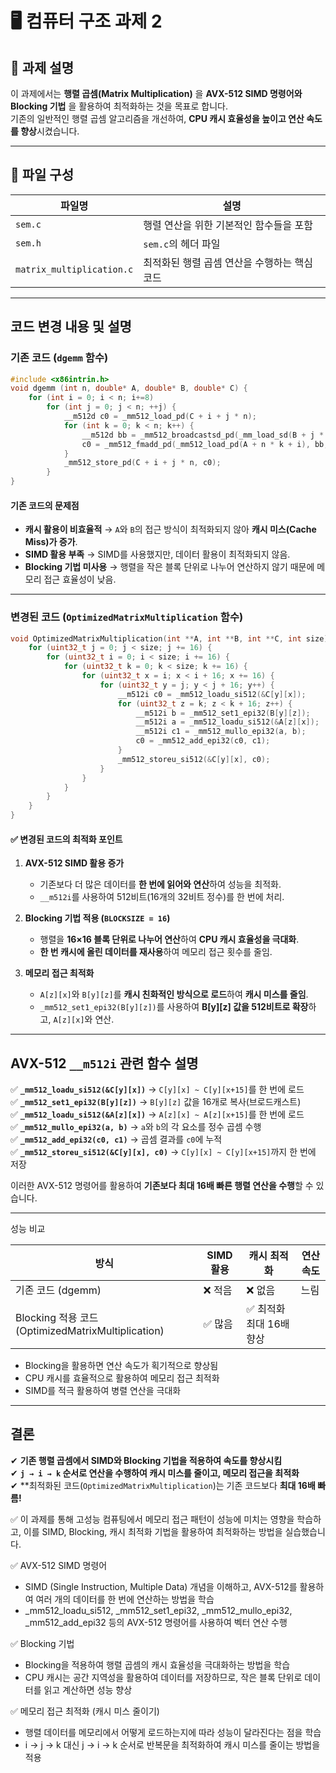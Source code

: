 # 🖥 컴퓨터 구조 과제 2

## 📌  과제 설명
이 과제에서는 **행렬 곱셈(Matrix Multiplication)** 을  **AVX-512 SIMD 명령어와 Blocking 기법** 을 활용하여 최적화하는 것을 목표로 합니다.  
기존의 일반적인 행렬 곱셈 알고리즘을 개선하여, **CPU 캐시 효율성을 높이고 연산 속도를 향상**시켰습니다.

---

## 📂 파일 구성

| 파일명       | 설명 |
|-------------|-----------------------------------------------------|
| `sem.c`    |  행렬 연산을 위한 기본적인 함수들을 포함|
| `sem.h` | `sem.c`의 헤더 파일 |
| `matrix_multiplication.c`  | 최적화된 행렬 곱셈 연산을 수행하는 핵심 코드 |

-------


## 코드 변경 내용 및 설명

### 기존 코드 (`dgemm` 함수)
```cpp
#include <x86intrin.h>
void dgemm (int n, double* A, double* B, double* C) {
    for (int i = 0; i < n; i+=8)
        for (int j = 0; j < n; ++j) {
            __m512d c0 = _mm512_load_pd(C + i + j * n);
            for (int k = 0; k < n; k++) {
                __m512d bb = _mm512_broadcastsd_pd(_mm_load_sd(B + j * n + k));
                c0 = _mm512_fmadd_pd(_mm512_load_pd(A + n * k + i), bb, c0);
            }
            _mm512_store_pd(C + i + j * n, c0);
        }
}
```
#### 기존 코드의 문제점
- **캐시 활용이 비효율적** → `A`와 `B`의 접근 방식이 최적화되지 않아 **캐시 미스(Cache Miss)가 증가**.
- **SIMD 활용 부족** → SIMD를 사용했지만, 데이터 활용이 최적화되지 않음.
- **Blocking 기법 미사용** → 행렬을 작은 블록 단위로 나누어 연산하지 않기 때문에 메모리 접근 효율성이 낮음.

---

### 변경된 코드 (`OptimizedMatrixMultiplication` 함수)
```cpp
void OptimizedMatrixMultiplication(int **A, int **B, int **C, int size) {
    for (uint32_t j = 0; j < size; j += 16) {
        for (uint32_t i = 0; i < size; i += 16) {
            for (uint32_t k = 0; k < size; k += 16) {
                for (uint32_t x = i; x < i + 16; x += 16) {
                    for (uint32_t y = j; y < j + 16; y++) {
                        __m512i c0 = _mm512_loadu_si512(&C[y][x]);
                        for (uint32_t z = k; z < k + 16; z++) {
                            __m512i b = _mm512_set1_epi32(B[y][z]);
                            __m512i a = _mm512_loadu_si512(&A[z][x]);
                            __m512i c1 = _mm512_mullo_epi32(a, b);
                            c0 = _mm512_add_epi32(c0, c1);
                        }
                        _mm512_storeu_si512(&C[y][x], c0);
                    }
                }
            }
        }
    }
}
```

#### ✅ 변경된 코드의 최적화 포인트
1. **AVX-512 SIMD 활용 증가**
   - 기존보다 더 많은 데이터를 **한 번에 읽어와 연산**하여 성능을 최적화.
   - `__m512i`를 사용하여 512비트(16개의 32비트 정수)를 한 번에 처리.

2. **Blocking 기법 적용 (`BLOCKSIZE = 16`)**
   - 행렬을 **16×16 블록 단위로 나누어 연산**하여 **CPU 캐시 효율성을 극대화**.
   - **한 번 캐시에 올린 데이터를 재사용**하여 메모리 접근 횟수를 줄임.

3. **메모리 접근 최적화**
   - `A[z][x]`와 `B[y][z]`를 **캐시 친화적인 방식으로 로드**하여 **캐시 미스를 줄임**.
   - `_mm512_set1_epi32(B[y][z])`를 사용하여 **B[y][z] 값을 512비트로 확장**하고, `A[z][x]`와 연산.

---

## AVX-512 `__m512i` 관련 함수 설명

✅ **`_mm512_loadu_si512(&C[y][x])`** → `C[y][x] ~ C[y][x+15]`를 한 번에 로드  
✅ **`_mm512_set1_epi32(B[y][z])`** → `B[y][z]` 값을 16개로 복사(브로드캐스트)  
✅ **`_mm512_loadu_si512(&A[z][x])`** → `A[z][x] ~ A[z][x+15]`를 한 번에 로드  
✅ **`_mm512_mullo_epi32(a, b)`** → `a`와 `b`의 각 요소를 정수 곱셈 수행  
✅ **`_mm512_add_epi32(c0, c1)`** → 곱셈 결과를 `c0`에 누적  
✅ **`_mm512_storeu_si512(&C[y][x], c0)`** → `C[y][x] ~ C[y][x+15]`까지 한 번에 저장  

이러한 AVX-512 명령어를 활용하여 **기존보다 최대 16배 빠른 행렬 연산을 수행**할 수 있습니다. 

---
성능 비교


|방식|	SIMD 활용|	캐시 최적화	|연산 속도|
|-------------|-------|-------|-----|
|기존 코드 (dgemm) |	❌ 적음|❌ 없음|	느림|
|Blocking 적용 코드 (OptimizedMatrixMultiplication)|	✅ 많음|	✅ 최적화 최대 16배 향상|

- Blocking을 활용하면 연산 속도가 획기적으로 향상됨
- CPU 캐시를 효율적으로 활용하여 메모리 접근 최적화
- SIMD를 적극 활용하여 병렬 연산을 극대화 
---
##  결론
✔ **기존 행렬 곱셈에서 SIMD와 Blocking 기법을 적용하여 속도를 향상시킴**  
✔ **`j → i → k` 순서로 연산을 수행하여 캐시 미스를 줄이고, 메모리 접근을 최적화**  
✔ **최적화된 코드(`OptimizedMatrixMultiplication`)는 기존 코드보다 **최대 16배 빠름!**        

✅ 이 과제를 통해 고성능 컴퓨팅에서 메모리 접근 패턴이 성능에 미치는 영향을 학습하고, 이를 SIMD, Blocking, 캐시 최적화 기법을 활용하여 최적화하는 방법을 실습했습니다.   

✅  AVX-512 SIMD 명령어  
- SIMD (Single Instruction, Multiple Data) 개념을 이해하고, AVX-512를 활용하여 여러 개의 데이터를 한 번에 연산하는 방법을 학습  
- _mm512_loadu_si512, _mm512_set1_epi32, _mm512_mullo_epi32, _mm512_add_epi32 등의 AVX-512 명령어를 사용하여 벡터 연산 수행
  
✅ Blocking 기법  

- Blocking을 적용하여 행렬 곱셈의 캐시 효율성을 극대화하는 방법을 학습  
- CPU 캐시는 공간 지역성을 활용하여 데이터를 저장하므로, 작은 블록 단위로 데이터를 읽고 계산하면 성능 향상
  
✅ 메모리 접근 최적화 (캐시 미스 줄이기)  
- 행렬 데이터를 메모리에서 어떻게 로드하는지에 따라 성능이 달라진다는 점을 학습  
- i → j → k 대신 j → i → k 순서로 반복문을 최적화하여 캐시 미스를 줄이는 방법을 적용  





